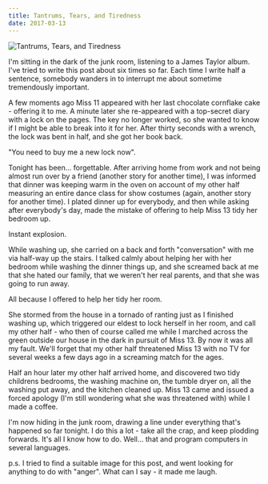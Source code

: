 ```yaml
---
title: Tantrums, Tears, and Tiredness
date: 2017-03-13
---
```


![Tantrums, Tears, and Tiredness](https://source.unsplash.com/-m88z7ily-w/1600x900)

I'm sitting in the dark of the junk room, listening to a James Taylor album. I've tried to write this post about six times so far. Each time I write half a sentence, somebody wanders in to interrupt me about sometime tremendously important.

A few moments ago Miss 11 appeared with her last chocolate cornflake cake - offering it to me. A minute later she re-appeared with a top-secret diary with a lock on the pages. The key no longer worked, so she wanted to know if I might be able to break into it for her. After thirty seconds with a wrench, the lock was bent in half, and she got her book back.

"You need to buy me a new lock now".

Tonight has been... forgettable. After arriving home from work and not being almost run over by a friend (another story for another time), I was informed that dinner was keeping warm in the oven on account of my other half measuring an entire dance class for show costumes (again, another story for another time). I plated dinner up for everybody, and then while asking after everybody's day, made the mistake of offering to help Miss 13 tidy her bedroom up.

Instant explosion.

While washing up, she carried on a back and forth "conversation" with me via half-way up the stairs. I talked calmly about helping her with her bedroom while washing the dinner things up, and she screamed back at me that she hated our family, that we weren't her real parents, and that she was going to run away.

All because I offered to help her tidy her room.

She stormed from the house in a tornado of ranting just as I finished washing up, which triggered our eldest to lock herself in her room, and call my other half - who then of course called me while I marched across the green outside our house in the dark in pursuit of Miss 13. By now it was all my fault. We'll forget that my other half threatened Miss 13 with no TV for several weeks a few days ago in a screaming match for the ages.

Half an hour later my other half arrived home, and discovered two tidy childrens bedrooms, the washing machine on, the tumble dryer on, all the washing put away, and the kitchen cleaned up. Miss 13 came and issued a forced apology (I'm still wondering what she was threatened with) while I made a coffee.

I'm now hiding in the junk room, drawing a line under everything that's happened so far tonight. I do this a lot - take all the crap, and keep plodding forwards. It's all I know how to do. Well... that and program computers in several languages.

p.s. I tried to find a suitable image for this post, and went looking for anything to do with "anger". What can I say - it made me laugh.